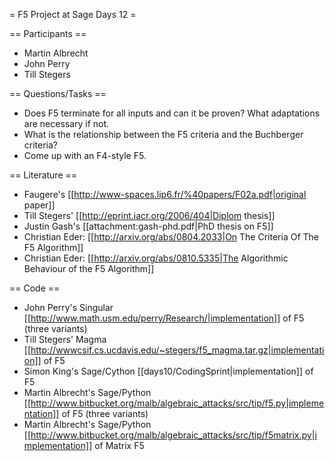 = F5 Project at Sage Days 12 =

== Participants ==
 * Martin Albrecht
 * John Perry
 * Till Stegers

== Questions/Tasks ==
 * Does F5 terminate for all inputs and can it be proven? What adaptations are necessary if not.
 * What is the relationship between the F5 criteria and the Buchberger criteria?
 * Come up with an F4-style F5.

== Literature ==
 * Faugere's [[http://www-spaces.lip6.fr/%40papers/F02a.pdf|original paper]]
 * Till Stegers' [[http://eprint.iacr.org/2006/404|Diplom thesis]]
 * Justin Gash's [[attachment:gash-phd.pdf|PhD thesis on F5]]
 * Christian Eder: [[http://arxiv.org/abs/0804.2033|On The Criteria Of The F5 Algorithm]]
 * Christian Eder: [[http://arxiv.org/abs/0810.5335|The Algorithmic Behaviour of the F5 Algorithm]]

== Code ==
 * John Perry's Singular [[http://www.math.usm.edu/perry/Research/|implementation]] of F5 (three variants)
 * Till Stegers' Magma [[http://wwwcsif.cs.ucdavis.edu/~stegers/f5_magma.tar.gz|implementation]] of F5
 * Simon King's Sage/Cython [[days10/CodingSprint|implementation]] of F5
 * Martin Albrecht's Sage/Python [[http://www.bitbucket.org/malb/algebraic_attacks/src/tip/f5.py|implementation]] of F5 (three variants)
 * Martin Albrecht's Sage/Python [[http://www.bitbucket.org/malb/algebraic_attacks/src/tip/f5matrix.py|implementation]] of Matrix F5
